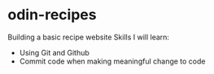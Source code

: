 # odin-recipes
Building a basic recipe website
Skills I will learn:
- Using Git and Github
- Commit code when making meaningful change to code